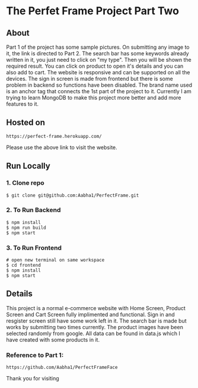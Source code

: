 # The Perfet Frame Project Part Two

## About

Part 1 of the project has some sample pictures. On submitting any image to it, the link is directed to Part 2. The search bar has some keywords already written in it, you just need to click on "my type". Then you will be shown the required result. You can click on product to open it's details and you can also add to cart. The website is responsive and can be supported on all the devices. The sign in screen is made from frontend but there is some problem in backend so functions have been disabled. The brand name used is an anchor tag that connects the 1st part of the project to it. Currently I am trying to learn MongoDB to make this project more better and add more features to it.

## Hosted on

```
https://perfect-frame.herokuapp.com/

```

Please use the above link to visit the website.

## Run Locally

### 1. Clone repo

```
$ git clone git@github.com:Aabha1/PerfectFrame.git

```

### 2. To Run Backend

```
$ npm install
$ npm run build
$ npm start

```

### 3. To Run Frontend

```
# open new terminal on same workspace
$ cd frontend
$ npm install
$ npm start

```

## Details

This project is a normal e-commerce website with Home Screen, Product Screen and Cart Screen fully implimented and functional. Sign in and resgister screen still have some work left in it. The search bar is made but works by submitting two times currently. The product images have been selected randomly from google. All data can be found in data.js which I have created with some products in it.

### Reference to Part 1:

```
https://github.com/Aabha1/PerfectFrameFace
```

Thank you for visiting
